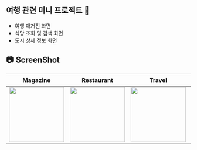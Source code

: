 ## 여행 관련 미니 프로젝트 🌱
- 여행 매거진 화면
- 식당 조회 및 검색 화면
- 도시 상세 정보 화면
## 📷 ScreenShot
|Magazine|Restaurant|Travel|영상|
|:-:|:-:|:-:|:-:|
|<img src="https://github.com/yeggrrr/YegrTravelMagazineEX/assets/161591832/0422ac8b-dd76-48ff-b4d5-3dcb87e2084b" width="150"/>|<img src="https://github.com/yeggrrr/YegrTravelMagazineEX/assets/161591832/4a9d7c49-701e-4fc4-a0be-363344bc67c8" width="150"/>|<img src="https://github.com/yeggrrr/YegrTravelMagazineEX/assets/161591832/61e5e633-63e6-4cc8-b2da-7df0065ce284" width="150"/>|<img src="https://github.com/yeggrrr/YegrTravelMagazineEX/assets/161591832/4d2c52ad-b23f-45c1-b1f8-9c22a7fd4e65" width="150"/>|
